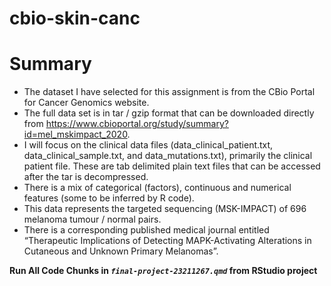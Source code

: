 # cbio-skin-canc

# Summary

- The dataset I have selected for this assignment is from the CBio Portal for Cancer Genomics website.
- The full data set is in tar / gzip format that can be downloaded directly from https://www.cbioportal.org/study/summary?id=mel_mskimpact_2020.
- I will focus on the clinical data files (data_clinical_patient.txt, data_clinical_sample.txt, and data_mutations.txt), primarily the clinical patient file. These are tab delimited plain text files that can be accessed after the tar is decompressed.
- There is a mix of categorical (factors), continuous and numerical features (some to be inferred by R code).
- This data represents the targeted sequencing (MSK-IMPACT) of 696 melanoma tumour / normal pairs.
- There is a corresponding published medical journal entitled “Therapeutic Implications of Detecting MAPK-Activating Alterations in Cutaneous and Unknown Primary Melanomas”.


**Run All Code Chunks in _`final-project-23211267.qmd`_ from RStudio project**

